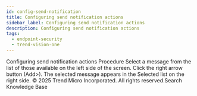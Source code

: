 ```yaml
---
id: config-send-notification
title: Configuring send notification actions
sidebar_label: Configuring send notification actions
description: Configuring send notification actions
tags:
  - endpoint-security
  - trend-vision-one
---
```


 Configuring send notification actions Procedure Select a message from the list of those available on the left side of the screen. Click the right arrow button (Add>). The selected message appears in the Selected list on the right side. © 2025 Trend Micro Incorporated. All rights reserved.Search Knowledge Base